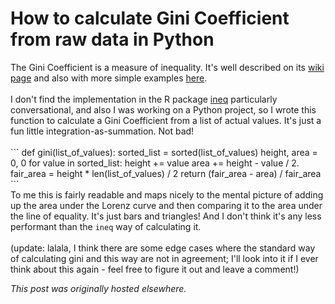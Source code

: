 # How to calculate Gini Coefficient from raw data in Python

<p>The Gini Coefficient is a measure of inequality. It's well described on its <a href="http://en.wikipedia.org/wiki/Gini_coefficient">wiki page</a> and also with more simple examples <a href="http://www.intmath.com/blog/the-gini-coefficient-of-wealth-distribution/4187">here</a>.<br>
<br>
I don't find the implementation in the R package <a href="http://cran.r-project.org/web/packages/ineq/index.html">ineq</a> particularly conversational, and also I was working on a Python project, so I wrote this function to calculate a Gini Coefficient from a list of actual values. It's just a fun little integration-as-summation. Not bad!<br>
<br>
```
def gini(list_of_values):
  sorted_list = sorted(list_of_values)
  height, area = 0, 0
  for value in sorted_list:
    height += value
    area += height - value / 2.
  fair_area = height * len(list_of_values) / 2
  return (fair_area - area) / fair_area
```
<br>
To me this is fairly readable and maps nicely to the mental picture of adding up the area under the Lorenz curve and then comparing it to the area under the line of equality. It's just bars and triangles! And I don't think it's any less performant than the <code>ineq</code> way of calculating it.<br>
<br>
(update: lalala, I think there are some edge cases where the standard way of calculating gini and this way are not in agreement; I'll look into it if I ever think about this again - feel free to figure it out and leave a comment!)<br></p>


*This post was originally hosted elsewhere.*
